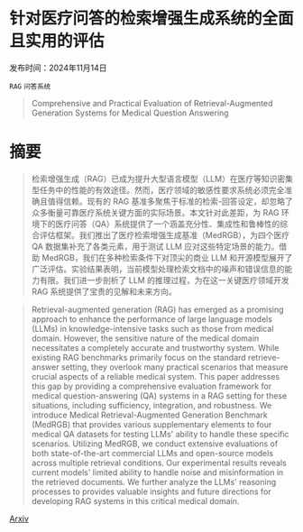 # 针对医疗问答的检索增强生成系统的全面且实用的评估

发布时间：2024年11月14日

`RAG` `问答系统`

> Comprehensive and Practical Evaluation of Retrieval-Augmented Generation Systems for Medical Question Answering

# 摘要

> 检索增强生成（RAG）已成为提升大型语言模型（LLM）在医疗等知识密集型任务中的性能的有效途径。然而，医疗领域的敏感性要求系统必须完全准确且值得信赖。现有的 RAG 基准多聚焦于标准的检索-回答设定，却忽略了众多衡量可靠医疗系统关键方面的实际场景。本文针对此差距，为 RAG 环境下的医疗问答（QA）系统提供了一个涵盖充分性、集成性和鲁棒性的综合评估框架。我们推出了医疗检索增强生成基准（MedRGB），为四个医疗 QA 数据集补充了各类元素，用于测试 LLM 应对这些特定场景的能力。借助 MedRGB，我们在多种检索条件下对顶尖的商业 LLM 和开源模型展开了广泛评估。实验结果表明，当前模型处理检索文档中的噪声和错误信息的能力有限。我们进一步剖析了 LLM 的推理过程，为在这一关键医疗领域开发 RAG 系统提供了宝贵的见解和未来方向。

> Retrieval-augmented generation (RAG) has emerged as a promising approach to enhance the performance of large language models (LLMs) in knowledge-intensive tasks such as those from medical domain. However, the sensitive nature of the medical domain necessitates a completely accurate and trustworthy system. While existing RAG benchmarks primarily focus on the standard retrieve-answer setting, they overlook many practical scenarios that measure crucial aspects of a reliable medical system. This paper addresses this gap by providing a comprehensive evaluation framework for medical question-answering (QA) systems in a RAG setting for these situations, including sufficiency, integration, and robustness. We introduce Medical Retrieval-Augmented Generation Benchmark (MedRGB) that provides various supplementary elements to four medical QA datasets for testing LLMs' ability to handle these specific scenarios. Utilizing MedRGB, we conduct extensive evaluations of both state-of-the-art commercial LLMs and open-source models across multiple retrieval conditions. Our experimental results reveals current models' limited ability to handle noise and misinformation in the retrieved documents. We further analyze the LLMs' reasoning processes to provides valuable insights and future directions for developing RAG systems in this critical medical domain.

[Arxiv](https://arxiv.org/abs/2411.09213)